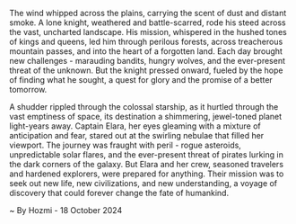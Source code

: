 
The wind whipped across the plains, carrying the scent of dust and distant smoke.  A lone knight, weathered and battle-scarred, rode his steed across the vast, uncharted landscape.  His mission, whispered in the hushed tones of kings and queens, led him through perilous forests, across treacherous mountain passes, and into the heart of a forgotten land.  Each day brought new challenges - marauding bandits, hungry wolves, and the ever-present threat of the unknown.  But the knight pressed onward, fueled by the hope of finding what he sought, a quest for glory and the promise of a better tomorrow.

A shudder rippled through the colossal starship, as it hurtled through the vast emptiness of space, its destination a shimmering, jewel-toned planet light-years away.  Captain Elara, her eyes gleaming with a mixture of anticipation and fear, stared out at the swirling nebulae that filled her viewport.  The journey was fraught with peril - rogue asteroids, unpredictable solar flares, and the ever-present threat of pirates lurking in the dark corners of the galaxy.  But Elara and her crew, seasoned travelers and hardened explorers, were prepared for anything.  Their mission was to seek out new life, new civilizations, and new understanding, a voyage of discovery that could forever change the fate of humankind. 

~ By Hozmi - 18 October 2024
